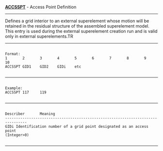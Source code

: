 __**[ACCSSPT](https://help.hexagonmi.com/bundle/MSC_Nastran_2022.4/page/Nastran_Combined_Book/qrg/bulkab/TOC.ACCSSPT.xhtml)**__   -   Access Point Definition

--------------------------------------------------------------------------------
Defines a grid interior to an external superelement whose motion will be retained in the residual structure of the assembled superelement model. This entry is used during the external superelement creation run and is valid only in external superelements.TR   

--------------------------------------------------------------------------------
```text

Format:
1       2       3       4       5       6       7       8       9       10      
ACCSSPT GID1    GID2    GIDi    etc     


```

--------------------------------------------------------------------------------
```text

Example:
ACCSSPT 117     119     


```

--------------------------------------------------------------------------------
```text

Describer       Meaning         
--------------------------------------------------------------------------------
GIDi Identification number of a grid point designated as an access point
(Integer>0)


```

--------------------------------------------------------------------------------
